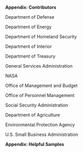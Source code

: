 **Appendix: Contributors**

Department of Defense

Department of Energy

Department of Homeland Security

Department of Interior

Department of Treasury

General Services Administration

NASA

Office of Management and Budget

Office of Personnel Management

Social Security Administration

Department of Agriculture

Environmental Protection Agency

U.S. Small Business Administration

**Appendix: Helpful Samples**

